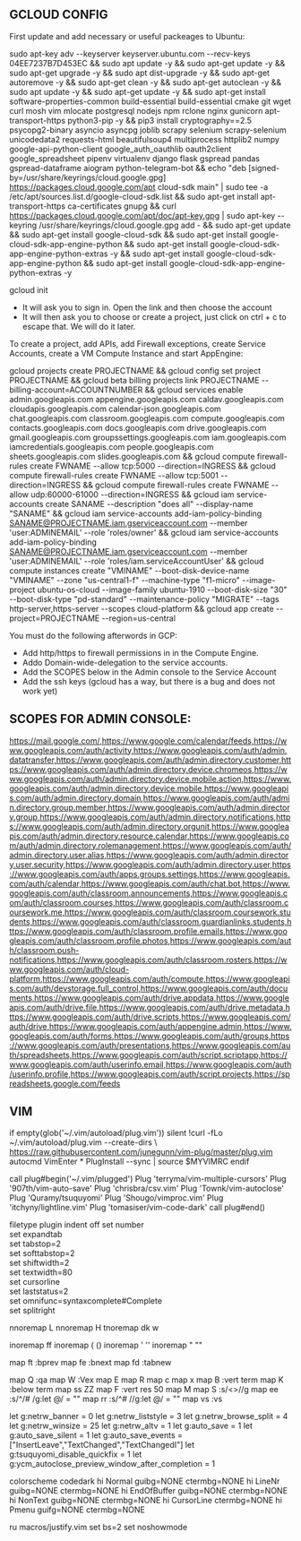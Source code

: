 ## GCLOUD CONFIG

First update and add necessary or useful packeages to Ubuntu:

sudo apt-key adv --keyserver keyserver.ubuntu.com --recv-keys 04EE7237B7D453EC && sudo apt update -y && sudo apt-get update -y && sudo apt-get upgrade -y && sudo apt dist-upgrade -y && sudo apt-get autoremove -y && sudo apt-get clean -y && sudo apt-get autoclean -y && sudo apt update -y && sudo apt-get update -y && sudo apt-get install software-properties-common build-essential build-essential cmake git wget curl mosh vim mlocate postgresql nodejs npm rclone nginx gunicorn apt-transport-https python3-pip -y && pip3 install cryptography==2.5 psycopg2-binary asyncio asyncpg joblib scrapy selenium scrapy-selenium unicodedata2 requests-html beautifulsoup4 multiprocess httplib2 numpy google-api-python-client google_auth_oauthlib oauth2client google_spreadsheet pipenv virtualenv django flask gspread pandas gspread-dataframe aiogram python-telegram-bot && echo "deb [signed-by=/usr/share/keyrings/cloud.google.gpg] https://packages.cloud.google.com/apt cloud-sdk main" | sudo tee -a /etc/apt/sources.list.d/google-cloud-sdk.list && sudo apt-get install apt-transport-https ca-certificates gnupg && curl https://packages.cloud.google.com/apt/doc/apt-key.gpg | sudo apt-key --keyring /usr/share/keyrings/cloud.google.gpg add - && sudo apt-get update && sudo apt-get install google-cloud-sdk && sudo apt-get install google-cloud-sdk-app-engine-python && sudo apt-get install google-cloud-sdk-app-engine-python-extras -y && sudo apt-get install google-cloud-sdk-app-engine-python && sudo apt-get install google-cloud-sdk-app-engine-python-extras -y 

gcloud init

- It will ask you to sign in. Open the link and then choose the account
- It will then ask you to choose or create a project, just click on ctrl + c to escape that. We will do it later.


To create a project, add APIs, add Firewall exceptions, create Service Accounts, create a VM Compute Instance and start AppEngine:

gcloud projects create PROJECTNAME && gcloud config set project PROJECTNAME && gcloud beta billing projects link PROJECTNAME --billing-account=ACCOUNTNUMBER && gcloud services enable admin.googleapis.com appengine.googleapis.com caldav.googleapis.com cloudapis.googleapis.com calendar-json.googleapis.com chat.googleapis.com classroom.googleapis.com compute.googleapis.com contacts.googleapis.com docs.googleapis.com drive.googleapis.com gmail.googleapis.com groupssettings.googleapis.com iam.googleapis.com iamcredentials.googleapis.com people.googleapis.com sheets.googleapis.com slides.googleapis.com && gcloud compute firewall-rules create FWNAME --allow tcp:5000 --direction=INGRESS && gcloud compute firewall-rules create FWNAME --allow tcp:5001 --direction=INGRESS && gcloud compute firewall-rules create FWNAME --allow udp:60000-61000 --direction=INGRESS && gcloud iam service-accounts create SANAME --description "does all" --display-name "SANAME" && gcloud iam service-accounts add-iam-policy-binding SANAME@PROJECTNAME.iam.gserviceaccount.com --member 'user:ADMINEMAIL' --role 'roles/owner' && gcloud iam service-accounts add-iam-policy-binding SANAME@PROJECTNAME.iam.gserviceaccount.com --member 'user:ADMINEMAIL' --role 'roles/iam.serviceAccountUser' && gcloud compute instances create "VMINAME" --boot-disk-device-name "VMINAME" --zone "us-central1-f" --machine-type "f1-micro" --image-project ubuntu-os-cloud --image-family ubuntu-1910 --boot-disk-size "30" --boot-disk-type "pd-standard" --maintenance-policy "MIGRATE" --tags http-server,https-server --scopes cloud-platform && gcloud app create --project=PROJECTNAME --region=us-central

You must do the following afterwords in GCP:

- Add http/https to firewall permissions in in the Compute Engine.
- Addo Domain-wide-delegation to the service accounts.
- Add the SCOPES below in the Admin console to the Service Account
- Add the ssh keys (gcloud has a way, but there is a bug and does not work yet)


## SCOPES FOR ADMIN CONSOLE: 
https://mail.google.com/,https://www.google.com/calendar/feeds,https://www.googleapis.com/auth/activity,https://www.googleapis.com/auth/admin.datatransfer,https://www.googleapis.com/auth/admin.directory.customer,https://www.googleapis.com/auth/admin.directory.device.chromeos,https://www.googleapis.com/auth/admin.directory.device.mobile.action,https://www.googleapis.com/auth/admin.directory.device.mobile,https://www.googleapis.com/auth/admin.directory.domain,https://www.googleapis.com/auth/admin.directory.group.member,https://www.googleapis.com/auth/admin.directory.group,https://www.googleapis.com/auth/admin.directory.notifications,https://www.googleapis.com/auth/admin.directory.orgunit,https://www.googleapis.com/auth/admin.directory.resource.calendar,https://www.googleapis.com/auth/admin.directory.rolemanagement,https://www.googleapis.com/auth/admin.directory.user.alias,https://www.googleapis.com/auth/admin.directory.user.security,https://www.googleapis.com/auth/admin.directory.user,https://www.googleapis.com/auth/apps.groups.settings,https://www.googleapis.com/auth/calendar,https://www.googleapis.com/auth/chat.bot,https://www.googleapis.com/auth/classroom.announcements,https://www.googleapis.com/auth/classroom.courses,https://www.googleapis.com/auth/classroom.coursework.me,https://www.googleapis.com/auth/classroom.coursework.students,https://www.googleapis.com/auth/classroom.guardianlinks.students,https://www.googleapis.com/auth/classroom.profile.emails,https://www.googleapis.com/auth/classroom.profile.photos,https://www.googleapis.com/auth/classroom.push-notifications,https://www.googleapis.com/auth/classroom.rosters,https://www.googleapis.com/auth/cloud-platform,https://www.googleapis.com/auth/compute,https://www.googleapis.com/auth/devstorage.full_control,https://www.googleapis.com/auth/documents,https://www.googleapis.com/auth/drive.appdata,https://www.googleapis.com/auth/drive.file,https://www.googleapis.com/auth/drive.metadata,https://www.googleapis.com/auth/drive.scripts,https://www.googleapis.com/auth/drive,https://www.googleapis.com/auth/appengine.admin,https://www.googleapis.com/auth/forms,https://www.googleapis.com/auth/groups,https://www.googleapis.com/auth/presentations,https://www.googleapis.com/auth/spreadsheets,https://www.googleapis.com/auth/script.scriptapp,https://www.googleapis.com/auth/userinfo.email,https://www.googleapis.com/auth/userinfo.profile,https://www.googleapis.com/auth/script.projects,https://spreadsheets.google.com/feeds


## VIM

if empty(glob('~/.vim/autoload/plug.vim'))
  silent !curl -fLo ~/.vim/autoload/plug.vim --create-dirs
    \ https://raw.githubusercontent.com/junegunn/vim-plug/master/plug.vim
  autocmd VimEnter * PlugInstall --sync | source $MYVIMRC
endif

call plug#begin('~/.vim/plugged')
Plug 'terryma/vim-multiple-cursors'
Plug '907th/vim-auto-save'
Plug 'chrisbra/csv.vim'
Plug 'Townk/vim-autoclose'
Plug 'Quramy/tsuquyomi'
Plug 'Shougo/vimproc.vim'
Plug 'itchyny/lightline.vim'
Plug 'tomasiser/vim-code-dark'
call plug#end()

filetype plugin indent off
set number    
set expandtab    
set tabstop=2    
set softtabstop=2    
set shiftwidth=2    
set textwidth=80    
set cursorline    
set laststatus=2    
set omnifunc=syntaxcomplete#Complete    
set splitright 

nnoremap L <C-W><C-W>
nnoremap H <C-W><C-H>
tnoremap dk <C-W>w

inoremap ff <Esc>
inoremap ( ()<Left>
inoremap ' ''<Left>
inoremap " ""<Left> 

map ft :bprev<CR>
map fe :bnext<CR>
map fd :tabnew 

map Q :qa<CR>
map W :Vex<CR>
map E <C-d>
map R <C-u> 
map c <C-f>
map x <C-b> 
map B :vert term<CR>
map K :below term<CR>
map ss ZZ
map F :vert res 50<CR>
map M <C-z>
map S :s/\<\>//g<left><left><left><left><left>
map ee :s/^/# /g<CR>:let @/ = ""<CR>
map rr :s/^# //g<CR>:let @/ = ""<CR>
map vs :vs 

let g:netrw_banner = 0
let g:netrw_liststyle = 3
let g:netrw_browse_split = 4
let g:netrw_winsize = 25
let g:netrw_altv = 1
let g:auto_save = 1
let g:auto_save_silent = 1
let g:auto_save_events = ["InsertLeave","TextChanged","TextChangedI"]
let g:tsuquyomi_disable_quickfix = 1
let g:ycm_autoclose_preview_window_after_completion = 1

colorscheme codedark
hi Normal guibg=NONE ctermbg=NONE
hi LineNr guibg=NONE ctermbg=NONE
hi EndOfBuffer guibg=NONE ctermbg=NONE
hi NonText guibg=NONE ctermbg=NONE
hi CursorLine ctermbg=NONE
hi Pmenu guifg=NONE ctermbg=NONE

ru macros/justify.vim
set bs=2
set noshowmode






